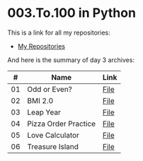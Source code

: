 # 003.To.100 in Python

This is a link for all my repositories:

-   [My Repositories](https://github.com/DexxterGWM?tab=repositories)

And here is the summary of day 3 archives:

|  #  | Name                                                                                                                     | Link                                                                           |
| :-: | --------------------------------------------------------------------------------------------------------------------------- | --------------------------------------------------------------------------------- |
| 01  | Odd or Even?                             | [File](https://github.com/DexxterGWM/003.To.100-Python/tree/main/01%20-%20%5BInteractive%20Coding%20Exercise%5D)               |
| 02  | BMI 2.0                             | [File](https://github.com/DexxterGWM/003.To.100-Python/tree/main/02%20-%20%5BInteractive%20Coding%20Exercise%5D)               |
| 03  | Leap Year                             | [File](https://github.com/DexxterGWM/003.To.100-Python/tree/main/03%20-%20%5BInteractive%20Coding%20Exercise%5D)               |
| 04  | Pizza Order Practice                             | [File](https://github.com/DexxterGWM/003.To.100-Python/tree/main/04%20-%20%5BInteractive%20Coding%20Exercise%5D)               |
| 05  | Love Calculator                             | [File](https://github.com/DexxterGWM/003.To.100-Python/tree/main/05%20-%20%5BInteractive%20Coding%20Exercise%5D)               |
| 06  | Treasure Island                             | [File](https://github.com/DexxterGWM/003.To.100-Python/tree/main/Day%203%20Project)               |
